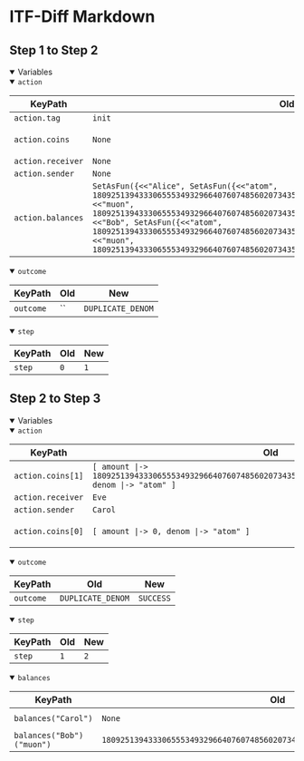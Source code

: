 # ITF-Diff Markdown

## Step 1 to Step 2

<details open>

<summary>Variables</summary>

<details open>

<summary><code>action</code></summary>


|KeyPath|Old|New|
|-|-|-|
|`action.tag`|`init`|`send`|
|`action.coins`|`None`|`<<[ amount \|-> 0, denom \|-> "atom" ], [ amount \|-> 1809251394333065553493296640760748560207343510400633813116524750123642650624, denom \|-> "atom" ]>>`|
|`action.receiver`|`None`|`"Eve"`|
|`action.sender`|`None`|`"Carol"`|
|`action.balances`|`SetAsFun({<<"Alice", SetAsFun({<<"atom", 1809251394333065553493296640760748560207343510400633813116524750123642650623>>, <<"muon", 1809251394333065553493296640760748560207343510400633813116524750123642650623>>})>>, <<"Bob", SetAsFun({<<"atom", 1809251394333065553493296640760748560207343510400633813116524750123642650623>>, <<"muon", 1809251394333065553493296640760748560207343510400633813116524750123642650623>>})>>})`|`None`|

</details>
<details open>

<summary><code>outcome</code></summary>


|KeyPath|Old|New|
|-|-|-|
|`outcome`|``|`DUPLICATE_DENOM`|

</details>
<details open>

<summary><code>step</code></summary>


|KeyPath|Old|New|
|-|-|-|
|`step`|`0`|`1`|

</details>

</details>

## Step 2 to Step 3

<details open>

<summary>Variables</summary>

<details open>

<summary><code>action</code></summary>


|KeyPath|Old|New|
|-|-|-|
|`action.coins[1]`|`[ amount \|-> 1809251394333065553493296640760748560207343510400633813116524750123642650624, denom \|-> "atom" ]`|`None`|
|`action.receiver`|`Eve`|`Carol`|
|`action.sender`|`Carol`|`Bob`|
|`action.coins[0]`|`[ amount \|-> 0, denom \|-> "atom" ]`|`[ amount \|-> 1809251394333065553493296640760748560207343510400633813116524750123642650623, denom \|-> "muon" ]`|

</details>
<details open>

<summary><code>outcome</code></summary>


|KeyPath|Old|New|
|-|-|-|
|`outcome`|`DUPLICATE_DENOM`|`SUCCESS`|

</details>
<details open>

<summary><code>step</code></summary>


|KeyPath|Old|New|
|-|-|-|
|`step`|`1`|`2`|

</details>
<details open>

<summary><code>balances</code></summary>


|KeyPath|Old|New|
|-|-|-|
|`balances("Carol")`|`None`|`SetAsFun({<<"muon", 1809251394333065553493296640760748560207343510400633813116524750123642650623>>})`|
|`balances("Bob")("muon")`|`1809251394333065553493296640760748560207343510400633813116524750123642650623`|`0`|

</details>

</details>


